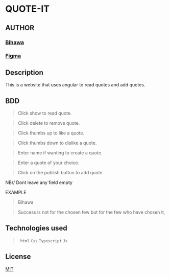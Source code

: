 # QUOTE-IT

## AUTHOR
### [Bihawa](https://github.com/BihawaM)

### [Figma](https://www.figma.com/file/vXxyy82lI9vR6M8wPb7bBt/QUOTE-IT?node-id=0%3A1)

## Description
  This is a website that uses angular to read quotes and add quotes.

## BDD
> Click show to read quote.

> Click delete to remove quote.

> Click thumbs up to like a quote.

> Click thumbs down to dislike a quote.

> Enter name if wanting to create a quote.

> Enter a quote of your choice.

> Click on the publish button to add quote.

 NB// Dont leave any field empty
 
 EXAMPLE
 
 > Bihawa
 
 > Success is not for the chosen few but for the few who have chosen it,

## Technologies used
  > `` html``
  > `` Css ``
  > `` Typescript ``
  > `` Js ``
 
## License
[MIT](https://github.com/BihawaM/QUOTE-IT/blob/master/LICENSE.md)
